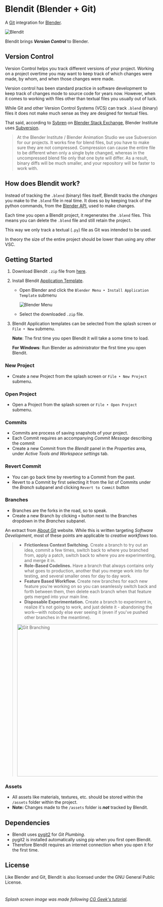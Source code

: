 # Blendit (Blender + Git)

A [Git](https://git-scm.com/) integration for [Blender](https://www.blender.org/).

![Blendit](https://raw.githubusercontent.com/imaginelenses/blendit/main/splash.png)


Blendit brings ***Version Control*** to Blender.

## Version Control
Version Control helps you track different versions of your project. Working on a project overtime you may want to keep track of which changes were made, by whom, and when those changes were made.

Version control has been standard practice in software development to keep track of changes mode to source code for years now. However, when it comes to working with files other than textual files you usually out of luck.

While Git and other Version Control Systems (VCS) can track `.blend` (binary) files it does not make much sense as they are designed for textual files.

That said, according to [Sybren](https://github.com/sybrenstuvel/) on [Blender Stack Exchange](https://blender.stackexchange.com/a/108186/154740), Blender Institute uses [Subversion](https://subversion.apache.org/).
> At the Blender Institute / Blender Animation Studio we use Subversion for our projects. It works fine for blend files, but you have to make sure they are not compressed. Compression can cause the entire file to be different when only a single byte changed, whereas in the uncompressed blend file only that one byte will differ. As a result, binary diffs will be much smaller, and your repository will be faster to work with.

## How does Blendit work?

Instead of tracking the `.blend` (binary) files itself, Blendit tracks the *changes* you make to the `.blend` file in real time. It does so by keeping track of the python commands, from the [Blender API](https://docs.blender.org/api/current/index.html), used to make changes.

Each time you open a Blendit project, it regenerates the `.blend` files. This means you can delete the `.blend` file and still retain the project.

This way we only track a textual (`.py`) file as Git was intended to be used. 

In theory the size of the entire project should be lower than using any other VSC.

## Getting Started

1. Download Blendit `.zip` file from [here](https://github.com/imaginelenses/blendit/archive/refs/tags/v0.1.0-alpha.zip).

2. Install Blendit [Application Template](https://docs.blender.org/manual/en/latest/advanced/app_templates.html#app-templates).
        
   
   - Open Blender and click the `Blender Menu ‣ Install Application Template` submenu 
   
        ![Blender Menu](https://docs.blender.org/manual/en/latest/_images/interface_window-system_topbar_menus.png)

   - Select the downloaded `.zip` file.

3. Blendit Application templates can be selected from the splash screen or `File ‣ New` submenu.

    **Note**: The first time you open Blendit it will take a some time to load.

    **For Windows**: Run Blender as administrator the first time you open Blendit.

### New Project

- Create a new Project from the splash screen or `File ‣ New Project` submenu.

### Open Project

- Open a Project from the splash screen or `File ‣ Open Project` submenu.

### Commits

- Commits are process of saving snapshots of your project.
- Each Commit requires an accompanying *Commit Message* describing the commit
- Create a new Commit from the *Blendit* panel in the *Properties* area, under *Active Tools and Workspace settings* tab.

### Revert Commit

- You can go back time by reverting to a Commit from the past.
- Revert to a Commit by first selecting it from the list of Commits under the *Branch* subpanel and clicking `Revert to Commit` button
  
### Branches
- Branches are the forks in the road, so to speak.
- Create a new Branch by clicking `+` button next to the Branches dropdown in the *Branches* subpanel.


An extract from [About Git](https://git-scm.com/about) website. While this is written targeting *Software Development*, most of these points are applicable to *creative workflows* too.

> - **Frictionless Context Switching.** Create a branch to try out an idea, commit a few times, switch back to where you branched from, apply a patch, switch back to where you are experimenting, and merge it in.
> - **Role-Based Codelines.** Have a branch that always contains only what goes to production, another that you merge work into for testing, and several smaller ones for day to day work.
> - **Feature Based Workflow.** Create new branches for each new feature you're working on so you can seamlessly switch back and forth between them, then delete each branch when that feature gets merged into your main line.
> - **Disposable Experimentation.** Create a branch to experiment in, realize it's not going to work, and just delete it - abandoning the work—with nobody else ever seeing it (even if you've pushed other branches in the meantime).
> <img src="https://git-scm.com/images/about/branches@2x.png" alt="Git Branching" width="500">

### Assets
- All assets like materials, textures, etc. should be stored within the `/assets` folder within the project.
- **Note:** Changes made to the `/assets` folder is ***not***  tracked by Blendit.

## Dependencies

- Blendit uses [pygit2](https://github.com/libgit2/pygit2) for *Git Plumbing*.
- pygit2 is installed automatically using pip when you first open Blendit. 
- Therefore Blendit requires an internet connection when you open it for the first time.

## License

Like Blender and Git, Blendit is also licensed under the GNU General Public License. 

#
*Splash screen image was made following [CG Geek's tutorial](https://youtu.be/72LPW4S8bns).*